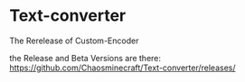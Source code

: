 # Text-converter
The Rerelease of Custom-Encoder

the Release and Beta Versions are there: https://github.com/Chaosminecraft/Text-converter/releases/
